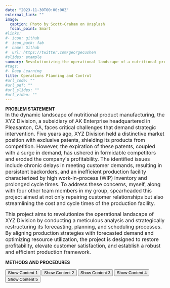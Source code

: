 ```yaml
---
date: "2023-11-30T00:00:00Z"
external_link: ""
image:
  caption: Photo by Scott-Graham on Unsplash
  focal_point: Smart
#links:
#- icon: github
#  icon_pack: fab
#  name: Github
#  url: https://twitter.com/georgecushen
#slides: example
summary: Revolutionizing the operational landscape of a nutritional product manufacturing organization 
#tags:
#- Deep Learning
title: Operations Planning and Control
#url_code: ""
#url_pdf: ""
#url_slides: ""
#url_video: ""
---
```


**PROBLEM STATEMENT**  
<span style="font-size: medium;">In the dynamic landscape of nutritional product manufacturing, the XYZ Division, a subsidiary of AK Enterprise headquartered in Pleasanton, CA, faces critical challenges that demand strategic intervention. Five years ago, XYZ Division held a distinctive market position with exclusive patents, shielding its products from competition. However, the expiration of these patents, coupled with a surge in demand, has ushered in formidable competitors and eroded the company's profitability. The identified issues include chronic delays in meeting customer demands, resulting in persistent backorders, and an inefficient production facility characterized by high work-in-process (WIP) inventory and prolonged cycle times. To address these concerns, myself, along with four other team members in my group, spearheaded this project aimed at not only repairing customer relationships but also streamlining the cost and cycle times of the production facility.</span>  
  
<span style="font-size: medium;">This project aims to revolutionize the operational landscape of XYZ Division by conducting a meticulous analysis and strategically restructuring its forecasting, planning, and scheduling processes. By aligning production strategies with forecasted demand and optimizing resource utilization, the project is designed to restore profitability, elevate customer satisfaction, and establish a robust and efficient production framework.</span>  
  
**METHODS AND PROCEDURES**  

<html lang="en">
<head>
<meta charset="UTF-8">
<meta name="viewport" content="width=device-width, initial-scale=1.0">
<title>Hidden Content Demo</title>
<style>
  .hidden {
    display: none;
  }
</style>
</head>
<body>

<button onclick="toggleContent('FORECASTING')">Show Content 1</button>
<button onclick="toggleContent('AGGREGATE PLANNING')">Show Content 2</button>
<button onclick="toggleContent('MATERIALS REQUIREMENT PLANNING(MRP)')">Show Content 3</button> 
<button onclick="toggleContent('MASTER PRODUCTION SCHEDULE(MPS)')">Show Content 4</button>
<button onclick="toggleContent('CAPACITY REQUIREMENTS PLANNING(CRP)')">Show Content 5</button>

<div id="FORECASTING" class="hidden">
  This is content 1.
</div>
<div id="AGGREGATE PLANNING" class="hidden">
  This is content 2.
</div>
<div id="MATERIALS REQUIREMENT PLANNING(MRP)" class="hidden">
  This is content 3.
<div id="MASTER PRODUCTION SCHEDULE(MPS)" class="hidden">
  This is content 4.
<div id="CAPACITY REQUIREMENTS PLANNING(CRP)" class="hidden">
  This is content 5.
</div>

<script>
let currentContent = null;

  function toggleContent(id) {
    if (currentContent !== null) {
      currentContent.classList.add('hidden');
    }
    var content = document.getElementById(id);
    content.classList.remove('hidden');
    currentContent = content;
  }
</script>

</body>
</html>
